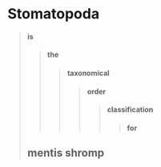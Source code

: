 # Stomatopoda
> #### is
>> #### the
>>> #### taxonomical
>>>> #### order
>>>>> #### classification
>>>>>> #### for
> ## mentis shromp
